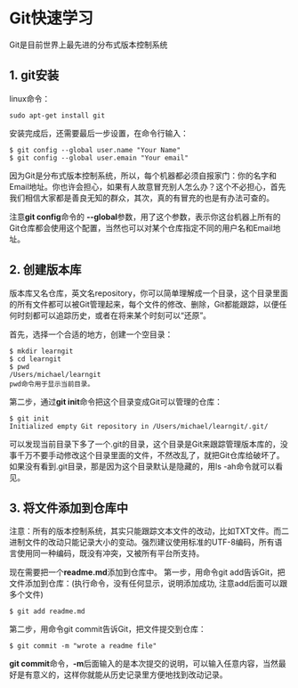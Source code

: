 # Git快速学习
Git是目前世界上最先进的分布式版本控制系统

## 1. git安装
linux命令： 
```
sudo apt-get install git
```
安装完成后，还需要最后一步设置，在命令行输入：
```
$ git config --global user.name "Your Name"
$ git config --global user.emain "Your email"
```
因为Git是分布式版本控制系统，所以，每个机器都必须自报家门：你的名字和Email地址。你也许会担心，如果有人故意冒充别人怎么办？这个不必担心，首先我们相信大家都是善良无知的群众，其次，真的有冒充的也是有办法可查的。

注意**git config**命令的 **--global**参数，用了这个参数，表示你这台机器上所有的Git仓库都会使用这个配置，当然也可以对某个仓库指定不同的用户名和Email地址。

## 2. 创建版本库
版本库又名仓库，英文名repository，你可以简单理解成一个目录，这个目录里面的所有文件都可以被Git管理起来，每个文件的修改、删除，Git都能跟踪，以便任何时刻都可以追踪历史，或者在将来某个时刻可以“还原”。

首先，选择一个合适的地方，创建一个空目录：
```
$ mkdir learngit
$ cd learngit
$ pwd
/Users/michael/learngit
pwd命令用于显示当前目录。
```

第二步，通过**git init**命令把这个目录变成Git可以管理的仓库：
```
$ git init
Initialized empty Git repository in /Users/michael/learngit/.git/
```

可以发现当前目录下多了一个.git的目录，这个目录是Git来跟踪管理版本库的，没事千万不要手动修改这个目录里面的文件，不然改乱了，就把Git仓库给破坏了。如果没有看到.git目录，那是因为这个目录默认是隐藏的，用ls -ah命令就可以看见。

## 3. 将文件添加到仓库中
注意：所有的版本控制系统，其实只能跟踪文本文件的改动，比如TXT文件。而二进制文件的改动只能记录大小的变动。强烈建议使用标准的UTF-8编码，所有语言使用同一种编码，既没有冲突，又被所有平台所支持。

现在需要把一个**readme.md**添加到仓库中。
第一步，用命令git add告诉Git，把文件添加到仓库：(执行命令，没有任何显示，说明添加成功, 注意add后面可以跟多个文件)
```
$ git add readme.md
```
第二步，用命令git commit告诉Git，把文件提交到仓库：
```
$ git commit -m "wrote a readme file"
```
**git commit**命令，**-m**后面输入的是本次提交的说明，可以输入任意内容，当然最好是有意义的，这样你就能从历史记录里方便地找到改动记录。